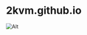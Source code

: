 # 2kvm.github.io
![Alt](https://repobeats.axiom.co/api/embed/1d1ec6b1c470e451d744d04a84acb63544a1e9de.svg "Repobeats analytics image")
